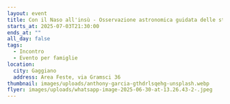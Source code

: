 ```yaml
---
layout: event
title: Con il Naso all'insù - Osservazione astronomica guidata delle stelle
starts_at: 2025-07-03T21:30:00
ends_at: ""
all_day: false
tags:
  - Incontro
  - Evento per famiglie
location:
  city: Gaggiano
  address: Area Feste, via Gramsci 36
thumbnail: images/uploads/anthony-garcia-gthdrlsqehg-unsplash.webp
flyer: images/uploads/whatsapp-image-2025-06-30-at-13.26.43-2-.jpeg
---
```

